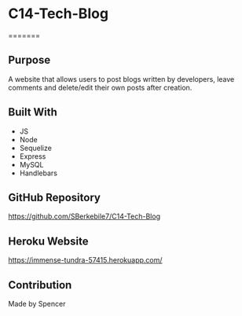 # C14-Tech-Blog

=======

## Purpose
A website that allows users to post blogs written by developers, leave comments and delete/edit their own posts after creation.

## Built With
* JS
* Node
* Sequelize
* Express
* MySQL
* Handlebars

## GitHub Repository
https://github.com/SBerkebile7/C14-Tech-Blog

## Heroku Website
https://immense-tundra-57415.herokuapp.com/

## Contribution
Made by Spencer
